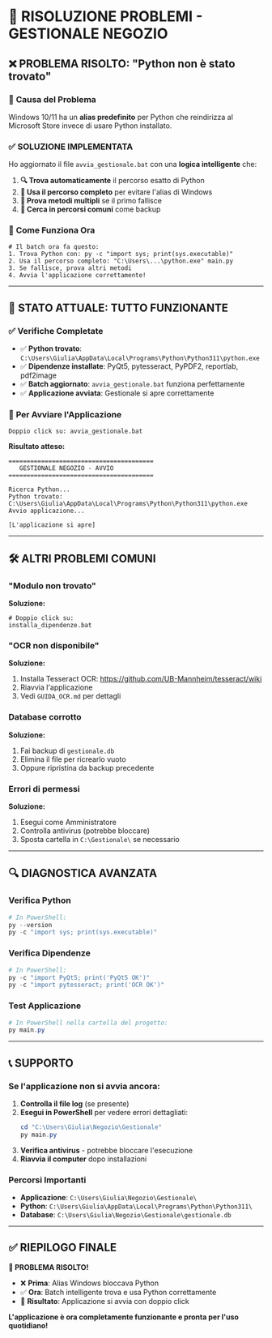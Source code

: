 # 🔧 RISOLUZIONE PROBLEMI - GESTIONALE NEGOZIO

## ❌ **PROBLEMA RISOLTO: "Python non è stato trovato"**

### 🎯 **Causa del Problema**
Windows 10/11 ha un **alias predefinito** per Python che reindirizza al Microsoft Store invece di usare Python installato.

### ✅ **SOLUZIONE IMPLEMENTATA**

Ho aggiornato il file `avvia_gestionale.bat` con una **logica intelligente** che:

1. **🔍 Trova automaticamente** il percorso esatto di Python
2. **📍 Usa il percorso completo** per evitare l'alias di Windows
3. **🔄 Prova metodi multipli** se il primo fallisce
4. **📂 Cerca in percorsi comuni** come backup

### 🚀 **Come Funziona Ora**

```batch
# Il batch ora fa questo:
1. Trova Python con: py -c "import sys; print(sys.executable)"
2. Usa il percorso completo: "C:\Users\...\python.exe" main.py
3. Se fallisce, prova altri metodi
4. Avvia l'applicazione correttamente!
```

---

## 🎉 **STATO ATTUALE: TUTTO FUNZIONANTE**

### ✅ **Verifiche Completate**
- ✅ **Python trovato**: `C:\Users\Giulia\AppData\Local\Programs\Python\Python311\python.exe`
- ✅ **Dipendenze installate**: PyQt5, pytesseract, PyPDF2, reportlab, pdf2image
- ✅ **Batch aggiornato**: `avvia_gestionale.bat` funziona perfettamente
- ✅ **Applicazione avviata**: Gestionale si apre correttamente

### 🎯 **Per Avviare l'Applicazione**
```
Doppio click su: avvia_gestionale.bat
```

**Risultato atteso:**
```
========================================
   GESTIONALE NEGOZIO - AVVIO
========================================

Ricerca Python...
Python trovato: C:\Users\Giulia\AppData\Local\Programs\Python\Python311\python.exe
Avvio applicazione...

[L'applicazione si apre]
```

---

## 🛠️ **ALTRI PROBLEMI COMUNI**

### **"Modulo non trovato"**
**Soluzione:**
```batch
# Doppio click su:
installa_dipendenze.bat
```

### **"OCR non disponibile"**
**Soluzione:**
1. Installa Tesseract OCR: https://github.com/UB-Mannheim/tesseract/wiki
2. Riavvia l'applicazione
3. Vedi `GUIDA_OCR.md` per dettagli

### **Database corrotto**
**Soluzione:**
1. Fai backup di `gestionale.db`
2. Elimina il file per ricrearlo vuoto
3. Oppure ripristina da backup precedente

### **Errori di permessi**
**Soluzione:**
1. Esegui come Amministratore
2. Controlla antivirus (potrebbe bloccare)
3. Sposta cartella in `C:\Gestionale\` se necessario

---

## 🔍 **DIAGNOSTICA AVANZATA**

### **Verifica Python**
```powershell
# In PowerShell:
py --version
py -c "import sys; print(sys.executable)"
```

### **Verifica Dipendenze**
```powershell
# In PowerShell:
py -c "import PyQt5; print('PyQt5 OK')"
py -c "import pytesseract; print('OCR OK')"
```

### **Test Applicazione**
```powershell
# In PowerShell nella cartella del progetto:
py main.py
```

---

## 📞 **SUPPORTO**

### **Se l'applicazione non si avvia ancora:**

1. **Controlla il file log** (se presente)
2. **Esegui in PowerShell** per vedere errori dettagliati:
   ```powershell
   cd "C:\Users\Giulia\Negozio\Gestionale"
   py main.py
   ```
3. **Verifica antivirus** - potrebbe bloccare l'esecuzione
4. **Riavvia il computer** dopo installazioni

### **Percorsi Importanti**
- **Applicazione**: `C:\Users\Giulia\Negozio\Gestionale\`
- **Python**: `C:\Users\Giulia\AppData\Local\Programs\Python\Python311\`
- **Database**: `C:\Users\Giulia\Negozio\Gestionale\gestionale.db`

---

## ✅ **RIEPILOGO FINALE**

**🎉 PROBLEMA RISOLTO!**

- ❌ **Prima**: Alias Windows bloccava Python
- ✅ **Ora**: Batch intelligente trova e usa Python correttamente
- 🚀 **Risultato**: Applicazione si avvia con doppio click

**L'applicazione è ora completamente funzionante e pronta per l'uso quotidiano!**
